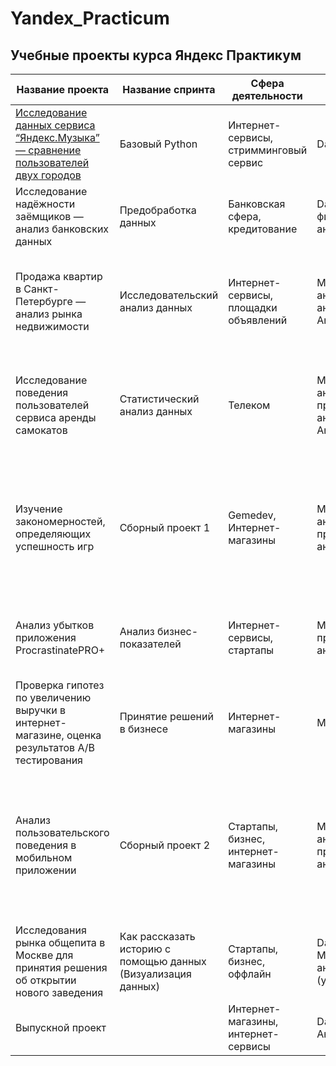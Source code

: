 # Yandex_Practicum
## Учебные проекты курса Яндекс Практикум 

| Название проекта | Название спринта | Сфера деятельности | Направление деятельности | Инструменты, навыки | 
| ---------------- | ---------------- | ------------------------ | ------------------ | -------------- |
|[Исследование данных сервиса “Яндекс.Музыка” — сравнение пользователей двух городов](https://github.com/KittyCorpsegrinder/Yandex_Practicum/blob/main/Yandex_Music/readme.md) | Базовый Python | Интернет-сервисы, стримминговый сервис | Data Analyst | Python, Pandas |
| Исследование надёжности заёмщиков — анализ банковских данных | Предобработка данных | Банковская сфера, кредитование | Data Analyst, финансовый аналитик | Предобработка данных, Pyton, Pandas |
| Продажа квартир в Санкт-Петербурге — анализ рынка недвижимости | Исследовательский анализ данных | Интернет-сервисы, площадки объявлений | Маркетинг-аналитик, Fraud-аналитик, Data Analyst | Python, Pandas, Matplotlib, визуализация данных, предобработка данных, исследовательский анализ |
| Исследование поведения пользователей сервиса аренды самокатов | Статистический анализ данных | Телеком | Маркетинг-аналитик, продуктовый аналитик, Data Analyst |  Python, Pandas, Matplotlib, NumPy, SciPy, описательная статистика, проверка статистических гипотез |
| Изучение закономерностей, определяющих успешность игр | Сборный проект 1 | Gemedev, Интернет-магазины | Маркетинг-аналитик, продуктовый аналитик | Python, Pandas, Matplotlib, NumPy, предобработка данных, исследовательский анализ данных, описательная статистика, проверка статистических гипотез |
| Анализ убытков приложения ProcrastinatePRO+ | Анализ бизнес-показателей | Интернет-сервисы, стартапы | Маркетинг аналитик, продуктовый аналитик | Python, Pandas, Matplotlib, Seaborn, когортный анализ, юнит-экономика, продуктовые метрики |
| Проверка гипотез по увеличению выручки в интернет-магазине, оценка результатов А/В тестирования | Принятие решений в бизнесе | Интернет-магазины | Маркетинг-аналитик | Python, Pandas, Matplotlib, SciPy, А/В тестирование, проверка статистических гипотез |
| Анализ пользовательского поведения в мобильном приложении | Сборный проект 2 | Стартапы, бизнес, интернет-магазины | Маркетинг-аналитик, продуктовый аналитик | Python, Pandas, Matplotlib, Seaborn, Plotly, А/В тестирование, событийная аналитика, продуктовые метрики, проверка статистических гипотез, визуализация данных |
| Исследования рынка общепита в Москве для принятия решения об открытии нового заведения | Как рассказать историю с помощью данных (Визуализация данных) | Стартапы, бизнес, оффлайн | Data Analyst, Маркетинг-аналитик, Аналитик (универсал) | Python, Pandas, Seaborn, Plotly, визуализация данных | |
| Выпускной проект | | Интернет-магазины, интернет-сервисы | Data Analyst, Аналитик(универсал) | | |
